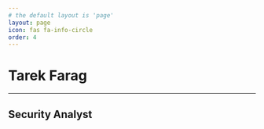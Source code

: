 ```yaml
---
# the default layout is 'page'
layout: page
icon: fas fa-info-circle
order: 4
---
```


# Tarek Farag

---

## Security Analyst 